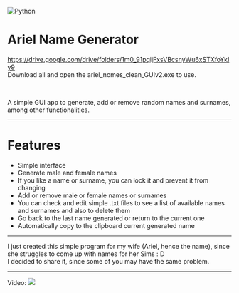 ![Python](https://img.shields.io/badge/python-3670A0?style=for-the-badge&logo=python&logoColor=ffdd54)
# Ariel Name Generator
https://drive.google.com/drive/folders/1m0_91pqijFxsVBcsnyWu6xSTXfoYkIy9
<br>
Download all and open the ariel_nomes_clean_GUIv2.exe to use.

<br>

A simple GUI app to generate, add or remove random names and surnames, among other functionalities.

<hr>

# Features
- Simple interface
- Generate male and female names
- If you like a name or surname, you can lock it and prevent it from changing
- Add or remove male or female names or surnames
- You can check and edit simple .txt files to see a list of available names and surnames and also to delete them
- Go back to the last name generated or return to the current one
- Automatically copy to the clipboard current generated name

<hr>

I just created this simple program for my wife (Ariel, hence the name), since she struggles to come up with names for her Sims : D <br>
I decided to share it, since some of you may have the same problem.

<hr>

Video:
![](https://github.com/jluizcalonio/ariel-name-generator/blob/main/namegendemo.gif)
